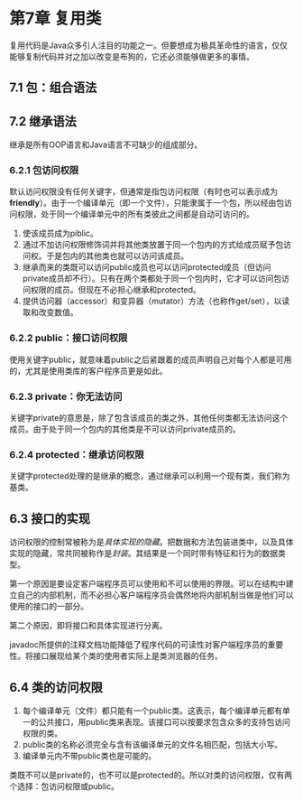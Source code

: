 # 第7章 复用类 #

复用代码是Java众多引人注目的功能之一。但要想成为极具革命性的语言，仅仅能够复制代码并对之加以改变是布狗的，它还必须能够做更多的事情。

## 7.1 包：组合语法 ##



## 7.2 继承语法 ##

继承是所有OOP语言和Java语言不可缺少的组成部分。

### 6.2.1 包访问权限 ###

默认访问权限没有任何关键字，但通常是指包访问权限（有时也可以表示成为**friendly**）。由于一个编译单元（即一个文件），只能隶属于一个包，所以经由包访问权限，处于同一个编译单元中的所有类彼此之间都是自动可访问的。

1. 使该成员成为piblic。
2. 通过不加访问权限修饰词并将其他类放置于同一个包内的方式给成员赋予包访问权。于是包内的其他类也就可以访问该成员。
3. 继承而来的类既可以访问public成员也可以访问protected成员（但访问private成员却不行）。只有在两个类都处于同一个包内时，它才可以访问包访问权限的成员。但现在不必担心继承和protected。
4. 提供访问器（accessor）和变异器（mutator）方法（也称作get/set），以读取和改变数值。

### 6.2.2 public：接口访问权限 ###

使用关键字public，就意味着public之后紧跟着的成员声明自己对每个人都是可用的，尤其是使用类库的客户程序员更是如此。

### 6.2.3 private：你无法访问 ###

关键字private的意思是，除了包含该成员的类之外，其他任何类都无法访问这个成员。由于处于同一个包内的其他类是不可以访问private成员的。

### 6.2.4 protected：继承访问权限 ###

关键字protected处理的是继承的概念，通过继承可以利用一个现有类，我们称为基类。

## 6.3 接口的实现 ##

访问权限的控制常被称为是*具体实现的隐藏*。把数据和方法包装进类中，以及具体实现的隐藏，常共同被称作是*封装*。其结果是一个同时带有特征和行为的数据类型。

第一个原因是要设定客户端程序员可以使用和不可以使用的界限。可以在结构中建立自己的内部机制，而不必担心客户端程序员会偶然地将内部机制当做是他们可以使用的接口的一部分。

第二个原因，即将接口和具体实现进行分离。

javadoc所提供的注释文档功能降低了程序代码的可读性对客户端程序员的重要性。将接口展现给某个类的使用者实际上是类浏览器的任务。

## 6.4 类的访问权限 ##

1. 每个编译单元（文件）都只能有一个public类。这表示，每个编译单元都有单一的公共接口，用public类来表现。该接口可以按要求包含众多的支持包访问权限的类。
2. public类的名称必须完全与含有该编译单元的文件名相匹配，包括大小写。
3. 编译单元内不带public类也是可能的。

类既不可以是private的，也不可以是protected的。所以对类的访问权限，仅有两个选择：包访问权限或public。